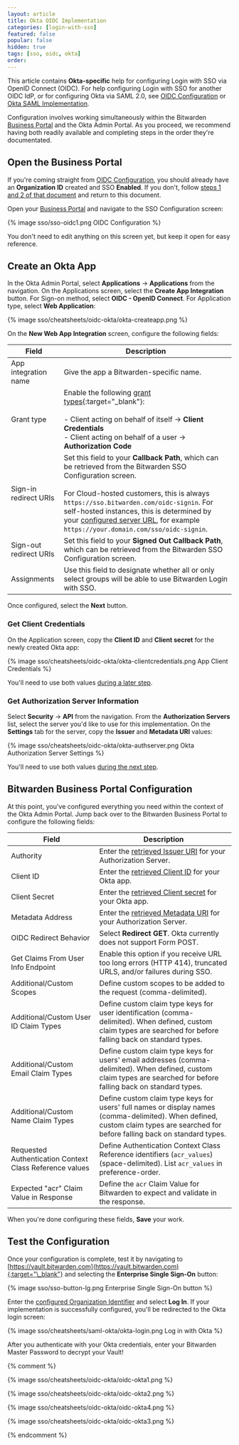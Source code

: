 ```yaml
---
layout: article
title: Okta OIDC Implementation
categories: [login-with-sso]
featured: false
popular: false
hidden: true
tags: [sso, oidc, okta]
order:
---
```

This article contains **Okta-specific** help for configuring Login with SSO via OpenID Connect (OIDC). For help configuring Login with SSO for another OIDC IdP, or for configuring Okta via SAML 2.0, see [OIDC Configuration](/configure-sso-oidc/) or [Okta SAML Implementation](/saml-okta/).

Configuration involves working simultaneously within the Bitwarden [Business Portal](/about-business-portal/) and the Okta Admin Portal. As you proceed, we recommend having both readily available and completing steps in the order they're documentated.

## Open the Business Portal

If you're coming straight from [OIDC Configuration](/configure-sso-oidc/), you should already have an **Organization ID** created and SSO **Enabled**. If you don't, follow [steps 1 and 2 of that document](/configure-sso-oidc/) and return to this document.

Open your [Business Portal](/about-business-portal/) and navigate to the SSO Configuration screen:

{% image sso/sso-oidc1.png OIDC Configuration %}

You don't need to edit anything on this screen yet, but keep it open for easy reference.

## Create an Okta App

In the Okta Admin Portal, select **Applications** &rarr; **Applications** from the navigation. On the Applications screen, select the **Create App Integration** button. For Sign-on method, select **OIDC - OpenID Connect**. For Application type, select **Web Application**:

{% image sso/cheatsheets/oidc-okta/okta-createapp.png %}

On the **New Web App Integration** screen, configure the following fields:

|Field|Description|
|-----|-----------|
|App integration name|Give the app a Bitwarden-specific name.|
|Grant type|Enable the following [grant types](https://developer.okta.com/docs/concepts/oauth-openid/#choosing-an-oauth-2-0-flow){:target="\_blank"}:<br><br>- Client acting on behalf of itself &rarr; **Client Credentials**<br>- Client acting on behalf of a user &rarr; **Authorization Code**|
|Sign-in redirect URIs|Set this field to your **Callback Path**, which can be retrieved from the Bitwarden SSO Configuration screen.<br><br>For Cloud-hosted customers, this is always `https://sso.bitwarden.com/oidc-signin`. For self-hosted instances, this is determined by your [configured server URL](/install-on-premise/#configure-your-domain), for example `https://your.domain.com/sso/oidc-signin`.|
|Sign-out redirect URIs|Set this field to your **Signed Out Callback Path**, which can be retrieved from the Bitwarden SSO Configuration screen.|
|Assignments|Use this field to designate whether all or only select groups will be able to use Bitwarden Login with SSO.|

Once configured, select the **Next** button.

### Get Client Credentials

On the Application screen, copy the **Client ID** and **Client secret** for the newly created Okta app:

{% image sso/cheatsheets/oidc-okta/okta-clientcredentials.png App Client Credentials %}

You'll need to use both values [during a later step](#bitwarden-business-portal-configuration).

### Get Authorization Server Information

Select **Security** &rarr; **API** from the navigation. From the **Authorization Servers** list, select the server you'd like to use for this implementation. On the **Settings** tab for the server, copy the **Issuer** and **Metadata URI** values:

{% image sso/cheatsheets/oidc-okta/okta-authserver.png Okta Authorization Server Settings %}

You'll need to use both values [during the next step](#bitwarden-business-portal-configuration).

## Bitwarden Business Portal Configuration

At this point, you've configured everything you need within the context of the Okta Admin Portal. Jump back over to the Bitwarden Business Portal to configure the following fields:

|Field|Description|
|-----|-----------|
|Authority|Enter the [retrieved Issuer URI](#get-authorization-server-information) for your Authorization Server.|
|Client ID|Enter the [retrieved Client ID](#get-client-credentials) for your Okta app.|
|Client Secret|Enter the [retrieved Client secret](#get-client-credentials) for your Okta app.|
|Metadata Address|Enter the [retrieved Metadata URI](#get-client-authorization-server-information) for your Authorization Server.|
|OIDC Redirect Behavior|Select **Redirect GET**. Okta currently does not support Form POST.|
|Get Claims From User Info Endpoint|Enable this option if you receive URL too long errors (HTTP 414), truncated URLS, and/or failures during SSO.|
|Additional/Custom Scopes|Define custom scopes to be added to the request (comma-delimited). |
|Additional/Custom User ID Claim Types|Define custom claim type keys for user identification (comma-delimited). When defined, custom claim types are searched for before falling back on standard types.|
|Additional/Custom Email Claim Types|Define custom claim type keys for users' email addresses (comma-delimited). When defined, custom claim types are searched for before falling back on standard types.|
|Additional/Custom Name Claim Types|Define custom claim type keys for users' full names or display names (comma-delimited). When defined, custom claim types are searched for before falling back on standard types.|
|Requested Authentication Context Class Reference values|Define Authentication Context Class Reference identifiers (`acr_values`) (space-delimited). List `acr_values` in preference-order.|
|Expected "acr" Claim Value in Response|Define the `acr` Claim Value for Bitwarden to expect and validate in the response.|

When you're done configuring these fields, **Save** your work.

## Test the Configuration

Once your configuration is complete, test it by navigating to [https://vault.bitwarden.com](https://vault.bitwarden.com){:target="\_blank"} and selecting the **Enterprise Single Sign-On** button:

{% image sso/sso-button-lg.png Enterprise Single Sign-On button %}

Enter the [configured Organization Identifier](#) and select **Log In**. If your implementation is successfully configured, you'll be redirected to the Okta login screen:

{% image sso/cheatsheets/saml-okta/okta-login.png Log in with Okta %}

After you authenticate with your Okta credentials, enter your Bitwarden Master Password to decrypt your Vault!

{% comment %}

{% image sso/cheatsheets/oidc-okta/oidc-okta1.png %}

{% image sso/cheatsheets/oidc-okta/oidc-okta2.png %}

{% image sso/cheatsheets/oidc-okta/oidc-okta4.png %}

{% image sso/cheatsheets/oidc-okta/oidc-okta3.png %}

{% endcomment %}
